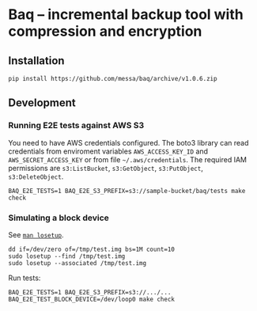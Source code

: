 Baq – incremental backup tool with compression and encryption
=============================================================

Installation
------------

```shell
pip install https://github.com/messa/baq/archive/v1.0.6.zip
```


Development
-----------

### Running E2E tests against AWS S3

You need to have AWS credentials configured.
The boto3 library can read credentials from enviroment variables `AWS_ACCESS_KEY_ID` and `AWS_SECRET_ACCESS_KEY`
or from file `~/.aws/credentials`.
The required IAM permissions are `s3:ListBucket`, `s3:GetObject`, `s3:PutObject`, `s3:DeleteObject`.

```
BAQ_E2E_TESTS=1 BAQ_E2E_S3_PREFIX=s3://sample-bucket/baq/tests make check
```

### Simulating a block device

See [`man losetup`](https://manpages.ubuntu.com/manpages/xenial/man8/losetup.8.html).

```shell
dd if=/dev/zero of=/tmp/test.img bs=1M count=10
sudo losetup --find /tmp/test.img
sudo losetup --associated /tmp/test.img
```

Run tests:

```shell
BAQ_E2E_TESTS=1 BAQ_E2E_S3_PREFIX=s3://.../... BAQ_E2E_TEST_BLOCK_DEVICE=/dev/loop0 make check
```
